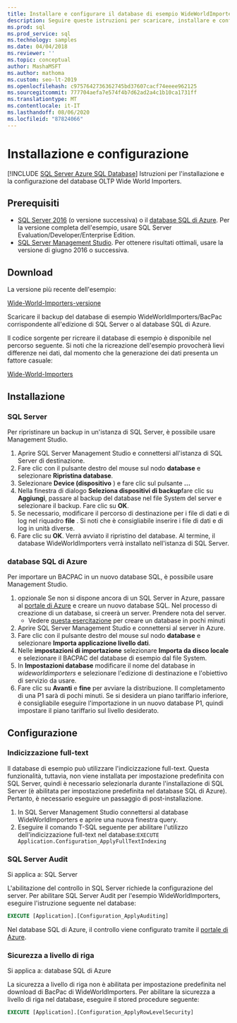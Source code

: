 ```yaml
---
title: Installare e configurare il database di esempio WideWorldImporters
description: Seguire queste istruzioni per scaricare, installare e configurare il database di esempio WideWorldImporters con SQL Server Management Studio.
ms.prod: sql
ms.prod_service: sql
ms.technology: samples
ms.date: 04/04/2018
ms.reviewer: ''
ms.topic: conceptual
author: MashaMSFT
ms.author: mathoma
ms.custom: seo-lt-2019
ms.openlocfilehash: c9757642736362745bd37607cacf74eeee962125
ms.sourcegitcommit: 777704aefa7e574f4b7d62ad2a4c1b10ca1731ff
ms.translationtype: MT
ms.contentlocale: it-IT
ms.lasthandoff: 08/06/2020
ms.locfileid: "87824066"
---
```

# <a name="installation-and-configuration"></a>Installazione e configurazione
[!INCLUDE [SQL Server Azure SQL Database](../includes/applies-to-version/sql-asdb.md)]
Istruzioni per l'installazione e la configurazione del database OLTP Wide World Importers.

## <a name="prerequisites"></a>Prerequisiti

- [SQL Server 2016](https://www.microsoft.com/evalcenter/evaluate-sql-server-2016) (o versione successiva) o il [database SQL di Azure](https://azure.microsoft.com/services/sql-database/). Per la versione completa dell'esempio, usare SQL Server Evaluation/Developer/Enterprise Edition.
- [SQL Server Management Studio](../ssms/download-sql-server-management-studio-ssms.md). Per ottenere risultati ottimali, usare la versione di giugno 2016 o successiva.

## <a name="download"></a>Download

La versione più recente dell'esempio:

[Wide-World-Importers-versione](https://go.microsoft.com/fwlink/?LinkID=800630)

Scaricare il backup del database di esempio WideWorldImporters/BacPac corrispondente all'edizione di SQL Server o al database SQL di Azure.

Il codice sorgente per ricreare il database di esempio è disponibile nel percorso seguente. Si noti che la ricreazione dell'esempio provocherà lievi differenze nei dati, dal momento che la generazione dei dati presenta un fattore casuale:

[Wide-World-Importers](https://github.com/Microsoft/sql-server-samples/tree/master/samples/databases/wide-world-importers/sample-scripts)

## <a name="install"></a>Installazione


### <a name="sql-server"></a>SQL Server

Per ripristinare un backup in un'istanza di SQL Server, è possibile usare Management Studio.

1. Aprire SQL Server Management Studio e connettersi all'istanza di SQL Server di destinazione.
2. Fare clic con il pulsante destro del mouse sul nodo **database** e selezionare **Ripristina database**.
3. Selezionare **Device (dispositivo** ) e fare clic sul pulsante **...**
4. Nella finestra di dialogo **Seleziona dispositivi di backup**fare clic su **Aggiungi**, passare al backup del database nel file System del server e selezionare il backup. Fare clic su **OK**.
5. Se necessario, modificare il percorso di destinazione per i file di dati e di log nel riquadro **file** . Si noti che è consigliabile inserire i file di dati e di log in unità diverse.
6. Fare clic su **OK**. Verrà avviato il ripristino del database. Al termine, il database WideWorldImporters verrà installato nell'istanza di SQL Server.

### <a name="azure-sql-database"></a>database SQL di Azure

Per importare un BACPAC in un nuovo database SQL, è possibile usare Management Studio.

1. opzionale Se non si dispone ancora di un SQL Server in Azure, passare al [portale di Azure](https://portal.azure.com/) e creare un nuovo database SQL. Nel processo di creazione di un database, si creerà un server. Prendere nota del server.
   - Vedere [questa esercitazione](https://azure.microsoft.com/documentation/articles/sql-database-get-started/) per creare un database in pochi minuti
2. Aprire SQL Server Management Studio e connettersi al server in Azure.
3. Fare clic con il pulsante destro del mouse sul nodo **database** e selezionare **Importa applicazione livello dati**.
4. Nelle **impostazioni di importazione** selezionare **Importa da disco locale** e selezionare il BACPAC del database di esempio dal file System.
5. In **Impostazioni database** modificare il nome del database in *wideworldimporters* e selezionare l'edizione di destinazione e l'obiettivo di servizio da usare.
6. Fare clic su **Avanti** e **fine** per avviare la distribuzione. Il completamento di una P1 sarà di pochi minuti. Se si desidera un piano tariffario inferiore, è consigliabile eseguire l'importazione in un nuovo database P1, quindi impostare il piano tariffario sul livello desiderato.

## <a name="configuration"></a>Configurazione

### <a name="full-text-indexing"></a>Indicizzazione full-text

Il database di esempio può utilizzare l'indicizzazione full-text. Questa funzionalità, tuttavia, non viene installata per impostazione predefinita con SQL Server, quindi è necessario selezionarla durante l'installazione di SQL Server (è abilitata per impostazione predefinita nel database SQL di Azure). Pertanto, è necessario eseguire un passaggio di post-installazione.

1. In SQL Server Management Studio connettersi al database WideWorldImporters e aprire una nuova finestra query.
2. Eseguire il comando T-SQL seguente per abilitare l'utilizzo dell'indicizzazione full-text nel database:`EXECUTE Application.Configuration_ApplyFullTextIndexing`


### <a name="sql-server-audit"></a>SQL Server Audit

Si applica a: SQL Server

L'abilitazione del controllo in SQL Server richiede la configurazione del server. Per abilitare SQL Server Audit per l'esempio WideWorldImporters, eseguire l'istruzione seguente nel database:

```sql
EXECUTE [Application].[Configuration_ApplyAuditing]
```

Nel database SQL di Azure, il controllo viene configurato tramite il [portale di Azure](https://portal.azure.com/).

### <a name="row-level-security"></a>Sicurezza a livello di riga

Si applica a: database SQL di Azure

La sicurezza a livello di riga non è abilitata per impostazione predefinita nel download di BacPac di WideWorldImporters. Per abilitare la sicurezza a livello di riga nel database, eseguire il stored procedure seguente:

```sql
EXECUTE [Application].[Configuration_ApplyRowLevelSecurity]
```

